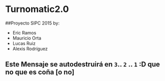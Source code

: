 # Turnomatic2.0
##Proyecto SIPC 2015 by:
- Eric Ramos
- Mauricio Orta
- Lucas Ruiz
- Alexis Rodríguez

## Este Mensaje se autodestruirá en `3`.. `2` .. `1` :D que no que es coña [o no]
